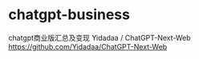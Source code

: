 # chatgpt-business
chatgpt商业版汇总及变现
Yidadaa / ChatGPT-Next-Web https://github.com/Yidadaa/ChatGPT-Next-Web
